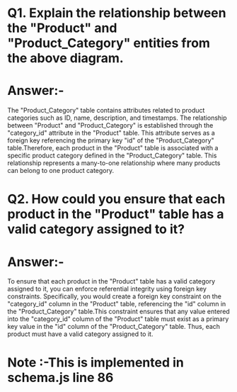 # Q1. Explain the relationship between the "Product" and "Product_Category" entities from the above diagram.
# Answer:-
The "Product_Category" table contains attributes related to product categories such as ID, name, description, and timestamps.
The relationship between "Product" and "Product_Category" is established through the "category_id" attribute in the "Product" table. This attribute serves as a foreign key referencing the primary key "id" of the "Product_Category" table.Therefore, each product in the "Product" table is associated with a specific product category defined in the "Product_Category" table. This relationship represents a many-to-one relationship where many products can belong to one product category.


# Q2. How could you ensure that each product in the "Product" table has a valid category assigned to it?
# Answer:-
To ensure that each product in the "Product" table has a valid   category assigned to it, you can enforce referential integrity using foreign key constraints. Specifically, you would create a foreign key constraint on the "category_id" column in the "Product" table, referencing the "id" column in the "Product_Category" table.This constraint ensures that any value entered into the "category_id" column of the "Product" table must exist as a primary key value in the "id" column of the "Product_Category" table. Thus, each product must have a valid category assigned to it.
# Note :-This is implemented in schema.js line 86
